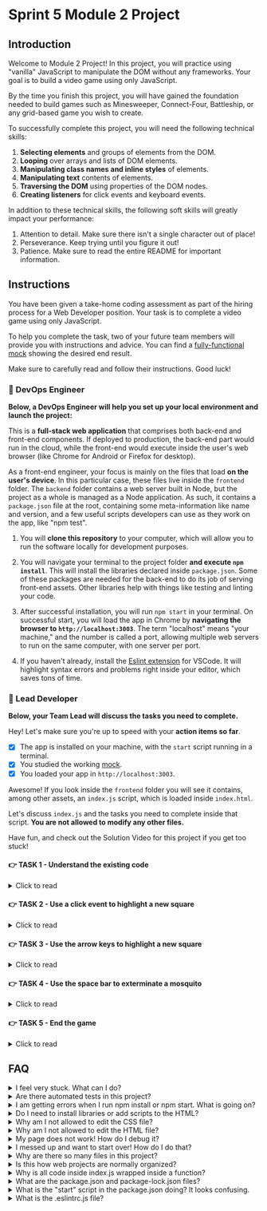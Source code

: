 # Sprint 5 Module 2 Project

## Introduction

Welcome to Module 2 Project! In this project, you will practice using "vanilla" JavaScript to manipulate the DOM without any frameworks. Your goal is to build a video game using only JavaScript.

By the time you finish this project, you will have gained the foundation needed to build games such as Minesweeper, Connect-Four, Battleship, or any grid-based game you wish to create.

To successfully complete this project, you will need the following technical skills:

1. **Selecting elements** and groups of elements from the DOM.
1. **Looping** over arrays and lists of DOM elements.
1. **Manipulating class names and inline styles** of elements.
1. **Manipulating text** contents of elements.
1. **Traversing the DOM** using properties of the DOM nodes.
1. **Creating listeners** for click events and keyboard events.

In addition to these technical skills, the following soft skills will greatly impact your performance:

1. Attention to detail. Make sure there isn't a single character out of place!
1. Perseverance. Keep trying until you figure it out!
1. Patience. Make sure to read the entire README for important information.

## Instructions

You have been given a take-home coding assessment as part of the hiring process for a Web Developer position. Your task is to complete a video game using only JavaScript.

To help you complete the task, two of your future team members will provide you with instructions and advice. You can find a [fully-functional mock](https://bloominstituteoftechnology.github.io/W_U2_S5M2_module_project/) showing the desired end result.

Make sure to carefully read and follow their instructions. Good luck!

### 💾 DevOps Engineer

**Below, a DevOps Engineer will help you set up your local environment and launch the project:**

This is a **full-stack web application** that comprises both back-end and front-end components. If deployed to production, the back-end part would run in the cloud, while the front-end would execute inside the user's web browser (like Chrome for Android or Firefox for desktop).

As a front-end engineer, your focus is mainly on the files that load **on the user's device**. In this particular case, these files live inside the `frontend` folder. The `backend` folder contains a web server built in Node, but the project as a whole is managed as a Node application. As such, it contains a `package.json` file at the root, containing some meta-information like name and version, and a few useful scripts developers can use as they work on the app, like "npm test".

1. You will **clone this repository** to your computer, which will allow you to run the software locally for development purposes.

1. You will navigate your terminal to the project folder **and execute `npm install`**. This will install the libraries declared inside `package.json`. Some of these packages are needed for the back-end to do its job of serving front-end assets. Other libraries help with things like testing and linting your code.

1. After successful installation, you will run `npm start` in your terminal. On successful start, you will load the app in Chrome by **navigating the browser to `http://localhost:3003`**. The term "localhost" means "your machine," and the number is called a port, allowing multiple web servers to run on the same computer, with one server per port.

1. If you haven't already, install the [Eslint extension](https://marketplace.visualstudio.com/items?itemName=dbaeumer.vscode-eslint) for VSCode. It will highlight syntax errors and problems right inside your editor, which saves tons of time.

### 🥷 Lead Developer

**Below, your Team Lead will discuss the tasks you need to complete.**

Hey! Let's make sure you're up to speed with your **action items so far**.

- [x] The app is installed on your machine, with the `start` script running in a terminal.
- [x] You studied the working [mock](https://bloominstituteoftechnology.github.io/W_U2_S5M2_module_project/).
- [x] You loaded your app in `http://localhost:3003`.

Awesome! If you look inside the `frontend` folder you will see it contains, among other assets, an `index.js` script, which is loaded inside `index.html`.

Let's discuss `index.js` and the tasks you need to complete inside that script. **You are not allowed to modify any other files.**

Have fun, and check out the Solution Video for this project if you get too stuck!

#### 👉 TASK 1 - Understand the existing code

<details>
  <summary>Click to read</summary>

  ---

Read the whole script, line by line! If you don't understand the existing code, it will be very difficult to work on it.

Use a `console.log` if you have any doubts about what kind of value a particular variable holds. Research any syntax that looks foreign. Read the comments carefully!

**In its current state, the script is performing the following DOM manipulations:**

1. Setting up a footer dynamically so that the year number is always correct.
1. Populating the `div#grid` with five children `div.row`.
1. Populating each `div.row` with five children `div.square`.
1. Adding a class name of `targeted` to one of the squares to highlight it.
1. Building a helper function to get five random indices in the range 0-24 inclusive.
1. Populating 5 random squares, using the indices above, with live mosquitoes.

**The script also declares several useful variables and helpers:**

1. A `startTime` variable and a `getTimeElapsed` function to create the Game Over message.
1. A `getAllSquares` helper function to grab all the `div.square` elements from the DOM.
1. A `keys` dictionary of the keyboard's keys used in the game. Keyboard events will contain which key was pressed.

  ---

</details>

#### 👉 TASK 2 - Use a click event to highlight a new square

<details>
  <summary>Click to read</summary>

  ---

You will have noticed by playing with the mock that clicking on the highlighted square has no effect, and clicking on a non-highlighted square removes the highlighting from the old square and applies it to the new one.

The highlighting is controlled by an extra class name on `div.square`. When clicking on a new target, the class name must be removed from the old target, or from _all_ squares for a more "brute-force" approach, and added to the clicked square.

You will find the event listener function already scaffolded in its proper place; all you have to do is implement it!

  ---

</details>

#### 👉 TASK 3 - Use the arrow keys to highlight a new square

<details>
  <summary>Click to read</summary>

  ---

You will have noticed by playing with the mock that the arrow keys can be used to target a new square.

Note that we mustn't fall out of the bounds of the grid: clicking the "up" arrow when the target is already at the top row should have no effect, and so on.

Once again, the event listener function is already scaffolded. It's up to you to make it work! Here are a few pointers and hints:

1. You can find out which key was pressed by inspecting the event's `key` property and comparing it against the `keys` dictionary at the top of the script.

1. You can determine which square is currently targeted by searching for the `div.square` element that contains the class name responsible for highlighting.

1. To make your work easier, you should take advantage of the following properties of DOM elements:

   - `.children` gives you the list of squares inside a row element.
   - `.parentElement` gives you the row containing a particular square element.
   - `.previousElementSibling` gives you the preceding square or row, if any.
   - `.nextElementSibling` gives you the following square or row, if any.

1. These properties can be chained together to easily traverse the DOM. For example: `square.parentElement.children[2].classList.add('a-cousin-of-square')`.

1. Pseudo code for "up" (SPOILER ALERT ❗):

```js
// If the key is the up key
// The current square is the square with the class name that enables highlighting
// If the parent row of the current square has a sibling row before it
// Get the index `i` of the current square within its parent row
// Remove the class name that enables highlighting from the current square
// Apply the class name to the square within the parent row's previous sibling at index `i`
```

  ---

</details>

#### 👉 TASK 4 - Use the space bar to exterminate a mosquito

<details>
  <summary>Click to read</summary>

  ---

You will have noticed by playing with the mock that the space bar is used to squash a targeted mosquito.

Note that hitting the space bar while on an empty square or on a square holding a dead mosquito has no effect.

If the square contains a live mosquito, you must edit a **data attribute** on the mosquito to mark it as dead (inspect the DOM in the mock to see the data attribute on the mosquito).

The data attribute is how you determine whether a given mosquito is dead or alive. Data attributes allow us to store string information inside DOM elements that is not meant to be rendered.

After marking the mosquito as dead, you must change the background color of the square to red using an inline style. Once the background is red, it remains red.

  ---

</details>

#### 👉 TASK 5 - End the game

<details>
  <summary>Click to read</summary>

  ---

Once the player exterminates all mosquitoes, there are some changes in the DOM that require additional logic within our "space bar" code.

Whenever you squash a mosquito, use `querySelectorAll` to find out how many _live_ mosquitoes remain. Game over is determined by all mosquitoes being dead as per their data-attribute.

One change you need to implement on game's end is that the text of `p.info` is updated to `Extermination completed in <time elapsed> seconds!`. You can use the helper function at the top of the script to determine the time elapsed since the script was loaded.

The other change is the appearance of a Restart button inside `header h2`. This button allows the player to restart the game by forcibly reloading the page within a click listener.

If you are unsure about how to force a browser window reload using JavaScript, you can ask ChatGPT by saying **"How can I force a browser window reload using JavaScript?"**, or you can search on Google using the query **"force page reload with javascript site:stackoverflow.com"**.

For extra practice, instead of reloading the browser, you can utilize your DOM manipulation skills to reset the DOM and reposition the mosquitoes.

It would be a nice touch to move the focus of the window to the Restart button upon Game Over, for easier restarting.

  ---

</details>

## FAQ

<details>
  <summary>I feel very stuck. What can I do?</summary>

Check out the Solution Video for this project in your learning platform. In it, an industry expert will walk you through their thinking in detail while they solve the tasks. The Solution Videos are highly recommended even if you are not stuck: you will learn lots of tricks.

</details>

<details>
  <summary>Are there automated tests in this project?</summary>

No. All testing will be manual testing, performed by the developer - you! Make sure the app behaves just like the mock. In a real team, the QA specialist or the Product Designer will easily spot the differences between the design and the implementation.

</details>

<details>
  <summary>I am getting errors when I run npm install or npm start. What is going on?</summary>

This project requires Node correctly installed on your computer in order to work. Your learning materials should have covered installation of Node. Sometimes Node can be installed but mis-configured. You can try executing `npm run fixit` (check `package.json` to see what this does), but if Node errors are recurrent, it indicates something is wrong with your machine or configuration, in which case you should request assistance from Staff.

</details>

<details>
  <summary>Do I need to install libraries or add scripts to the HTML?</summary>

No. Everything you need should be installed already.

</details>

<details>
  <summary>Why am I not allowed to edit the CSS file?</summary>

The CSS is the domain of a different team, and in this particular project we're not supposed to touch it. Do not use inline styles to get around this limitation! It will only make the CSS team angry. And believe us, you want CSS specialists happy because they can write CSS twenty times faster than you.

</details>

<details>
  <summary>Why am I not allowed to edit the HTML file?</summary>

This particular part of the product is a Single Page Application, so the HTML is mostly empty and the page is generated automatically using JavaScript. Building a large grid using only HTML would be extremely tedious!

</details>

<details>
  <summary>My page does not work! How do I debug it?</summary>

Save your changes, and reload the site in Chrome. If you have a syntax problem in your code, the app will print error messages in the Console. Focus on the first message. Place console logs right before the crash site (errors usually inform of the line number where the problem is originating) and see if your variables contain the data you think they do. If there are no errors but the page is not doing what it's supposed to, the debugging technique is similar: put console logs to ensure that the code you are working on is actually executing, and to check that all variables in the area hold the correct data.

</details>

<details>
  <summary>I messed up and want to start over! How do I do that?</summary>

**Do NOT delete your repository from GitHub!** Instead, commit _frequently_ as you work. Make a commit whenever you achieve _anything_ and the app isn't crashing in Chrome. This in practice creates restore points you can use should you wreak havoc with your app. If you find yourself in a mess, use `git reset --hard` to simply discard all changes to your code since your last commit. If you are dead-set on restarting the challenge from scratch, you can do this with Git as well, but it is advised that you request assistance from Staff.

</details>

<details>
  <summary>Why are there so many files in this project?</summary>

Although a small, "old-fashioned" website might be made of just HTML, CSS and JS files, these days we mostly manage projects with Node and its package manager, NPM. Node apps typically have a `package.json` file and several other configuration files placed at the root of the project. This project also includes automated tests and a web server, which adds a little bit of extra complexity and files.

</details>

<details>
  <summary>Is this how web projects are normally organized?</summary>

Web projects can be organized in a million ways, there aren't many standards. Some developers like the freedom, while others prefer to use opinionated frameworks, which can do a lot of magic but prescribe that folders and files be structured and named just so.

</details>

<details>
  <summary>Why is all code inside index.js wrapped inside a function?</summary>

This way we can easily import your code as a single function should we want to run it through automated tests.

</details>

<details>
  <summary>What are the package.json and package-lock.json files?</summary>

The `package.json` file contains meta-information about the project like its version number, scripts that the developer can execute, and a list of the dependencies that are downloaded when you execute `npm install`. There can be some wiggle room to allow newer versions of the dependencies to be installed, so the `package-lock.json` file, when present, makes sure the exact same versions of everything are used every time the project is installed from scratch.

</details>

<details>
  <summary>What is the "start" script in the package.json doing? It looks confusing.</summary>

Give ChatGPT the following input for a detailed breakdown:

```txt
Hello, I'm looking at a JavaScript project on GitHub, and inside the package.json file I am seeing the following "script":

"start": "fkill :3003 -s && node ./backend/server.js"

Can you explain in detail, but with simple terms, to an audience of inexperienced web developers, what the "start" script is doing?
```

</details>

<details>
  <summary>What is the .eslintrc.js file?</summary>

This file works in combination with the Eslint extension for VSCode to highlight syntax errors and problems in your code. By editing this file you can customize your linting rules.

</details>
